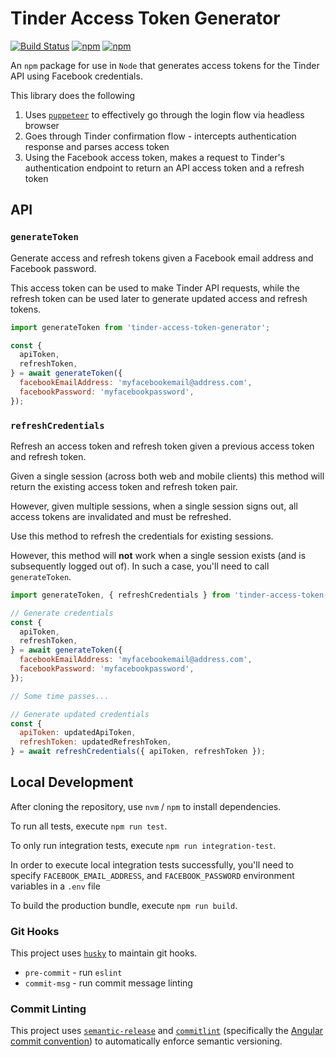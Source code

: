 # Tinder Access Token Generator

[![Build Status](https://travis-ci.org/jaebradley/tinder-access-token-generator.svg?branch=master)](https://travis-ci.org/jaebradley/tinder-access-token-generator)
[![npm](https://img.shields.io/npm/dt/tinder-access-token-generator.svg)](https://www.npmjs.com/package/tinder-access-token-generator)
[![npm](https://img.shields.io/npm/v/tinder-access-token-generator.svg)](https://www.npmjs.com/package/tinder-access-token-generator)

An `npm` package for use in `Node` that generates access tokens for the Tinder API using Facebook credentials.

This library does the following

1. Uses [`puppeteer`](https://github.com/GoogleChrome/puppeteer) to effectively go through the login flow via headless browser
2. Goes through Tinder confirmation flow - intercepts authentication response and parses access token
3. Using the Facebook access token, makes a request to Tinder's authentication endpoint to return an API access token and a refresh token

## API

### `generateToken`

Generate access and refresh tokens given a Facebook email address and Facebook password.

This access token can be used to make Tinder API requests, while the refresh token can be used later to generate updated access and refresh tokens.

```javascript
import generateToken from 'tinder-access-token-generator';

const {
  apiToken,
  refreshToken,
} = await generateToken({
  facebookEmailAddress: 'myfacebookemail@address.com',
  facebookPassword: 'myfacebookpassword',
});
```

### `refreshCredentials`

Refresh an access token and refresh token given a previous access token and refresh token.

Given a single session (across both web and mobile clients) this method will return the existing access token and refresh token pair.

However, given multiple sessions, when a single session signs out, all access tokens are invalidated and must be refreshed.

Use this method to refresh the credentials for existing sessions.

However, this method will **not** work when a single session exists (and is subsequently logged out of). In such a case, you'll need to call `generateToken`.

```javascript
import generateToken, { refreshCredentials } from 'tinder-access-token-generator';

// Generate credentials
const {
  apiToken,
  refreshToken,
} = await generateToken({
  facebookEmailAddress: 'myfacebookemail@address.com',
  facebookPassword: 'myfacebookpassword',
});

// Some time passes...

// Generate updated credentials
const {
  apiToken: updatedApiToken,
  refreshToken: updatedRefreshToken,
} = await refreshCredentials({ apiToken, refreshToken });
```

## Local Development

After cloning the repository, use `nvm` / `npm` to install dependencies.

To run all tests, execute `npm run test`.

To only run integration tests, execute `npm run integration-test`.

In order to execute local integration tests successfully, you'll need to specify `FACEBOOK_EMAIL_ADDRESS`, and `FACEBOOK_PASSWORD` environment variables in a `.env` file

To build the production bundle, execute `npm run build`.

### Git Hooks

This project uses [`husky`](https://github.com/typicode/husky) to maintain git hooks.

- `pre-commit` - run `eslint`
- `commit-msg` - run commit message linting

### Commit Linting

This project uses [`semantic-release`](https://github.com/semantic-release/semantic-release) and [`commitlint`](https://github.com/conventional-changelog/commitlint) (specifically the [Angular commit convention](https://gist.github.com/stephenparish/9941e89d80e2bc58a153)) to automatically enforce semantic versioning.
